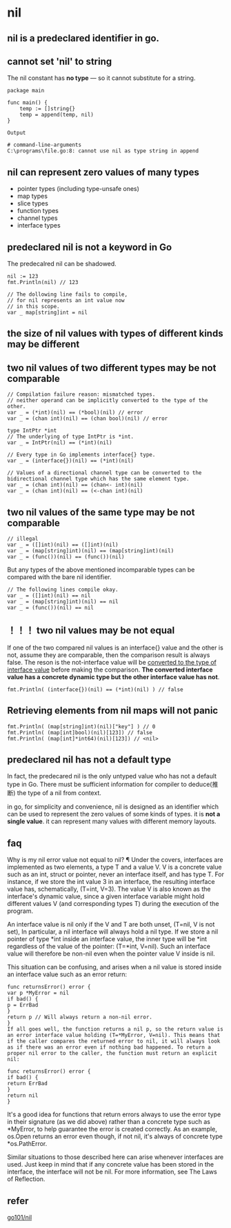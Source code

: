 # nil

## nil is a predeclared identifier in go.

## cannot set 'nil' to string

The nil constant has **no type** — so it cannot substitute for a string.

    package main
    
    func main() {
        temp := []string{}
        temp = append(temp, nil)
    }
    
    Output
    
    # command-line-arguments
    C:\programs\file.go:8: cannot use nil as type string in append

## nil can represent zero values of many types

- pointer types (including type-unsafe ones)
- map types
- slice types
- function types
- channel types
- interface types

## predeclared nil is not a keyword in Go

The predecalred nil can be shadowed.

```
nil := 123
fmt.Println(nil) // 123

// The dollowing line fails to compile,
// for nil represents an int value now 
// in this scope.
var _ map[string]int = nil
```

## the size of nil values with types of different kinds may be different

## two nil values of two different types may be not comparable

```
// Compilation failure reason: mismatched types.
// neither operand can be implicitly converted to the type of the other.
var _ = (*int)(nil) == (*bool)(nil) // error
var _ = (chan int)(nil) == (chan bool)(nil) // error
```

```
type IntPtr *int
// The underlying of type IntPtr is *int.
var _ = IntPtr(nil) == (*int)(nil)

// Every type in Go implements interface{} type.
var _ = (interface{})(nil) == (*int)(nil)

// Values of a directional channel type can be converted to the bidirectional channel type which has the same element type.
var _ = (chan int)(nil) == (chan<- int)(nil)
var _ = (chan int)(nil) == (<-chan int)(nil)
```

## two nil values of the same type may be not comparable

```
// illegal
var _ = ([]int)(nil) == ([]int)(nil)
var _ = (map[string]int)(nil) == (map[string]int)(nil)
var _ = (func())(nil) == (func())(nil)
```

But any types of the above mentioned incomparable types can be compared with
the bare nil identifier.
```
// The following lines compile okay.
var _ = ([]int)(nil) == nil
var _ = (map[string]int)(nil) == nil
var _ = (func())(nil) == nil
```

## ！！！ two nil values may be not equal

If one of the two compared nil values is an interface{} value and the other is not,
assume they are comparable, then the comparison result is always false. The
reson is the not-interface value will be [converted to the type of interface value](https://go101.org/article/interface.html#boxing)
before making the comparison. **The converted interface value has a concrete
dynamic type but the other interface value has not**.

```
fmt.Println( (interface{})(nil) == (*int)(nil) ) // false
```

## Retrieving elements from nil maps will not panic

```
fmt.Println( (map[string]int)(nil)["key"] ) // 0
fmt.Println( (map[int]bool)(nil)[123]) // false
fmt.Println( (map[int]*int64)(nil)[123]) // <nil>
```

## predeclared nil has not a default type

In fact, the predecared nil is the only untyped value who has not a default type in Go. There must be sufficient information for compiler to deduce(推断) the type of a nil from context.

in go, for simplicity and convenience, nil is designed as an identifier which can be used to represent the zero values of some kinds of types. it is **not a single value**. it can represent many values with different memory layouts.

## faq

Why is my nil error value not equal to nil? ¶
Under the covers, interfaces are implemented as two elements, a type T and a value V. V is a concrete value such as an int, struct or pointer, never an interface itself, and has type T. For instance, if we store the int value 3 in an interface, the resulting interface value has, schematically, (T=int, V=3). The value V is also known as the interface's dynamic value, since a given interface variable might hold different values V (and corresponding types T) during the execution of the program.

An interface value is nil only if the V and T are both unset, (T=nil, V is not set), In particular, a nil interface will always hold a nil type. If we store a nil pointer of type *int inside an interface value, the inner type will be *int regardless of the value of the pointer: (T=*int, V=nil). Such an interface value will therefore be non-nil even when the pointer value V inside is nil.

This situation can be confusing, and arises when a nil value is stored inside an interface value such as an error return:

```
func returnsError() error {
var p *MyError = nil
if bad() {
p = ErrBad
}
return p // Will always return a non-nil error.
}
If all goes well, the function returns a nil p, so the return value is an error interface value holding (T=*MyError, V=nil). This means that if the caller compares the returned error to nil, it will always look as if there was an error even if nothing bad happened. To return a proper nil error to the caller, the function must return an explicit nil:

func returnsError() error {
if bad() {
return ErrBad
}
return nil
}
```
It's a good idea for functions that return errors always to use the error type in their signature (as we did above) rather than a concrete type such as *MyError, to help guarantee the error is created correctly. As an example, os.Open returns an error even though, if not nil, it's always of concrete type *os.PathError.

Similar situations to those described here can arise whenever interfaces are used. Just keep in mind that if any concrete value has been stored in the interface, the interface will not be nil. For more information, see The Laws of Reflection.

## refer

[go101/nil](https://go101.org/article/nil.html)
